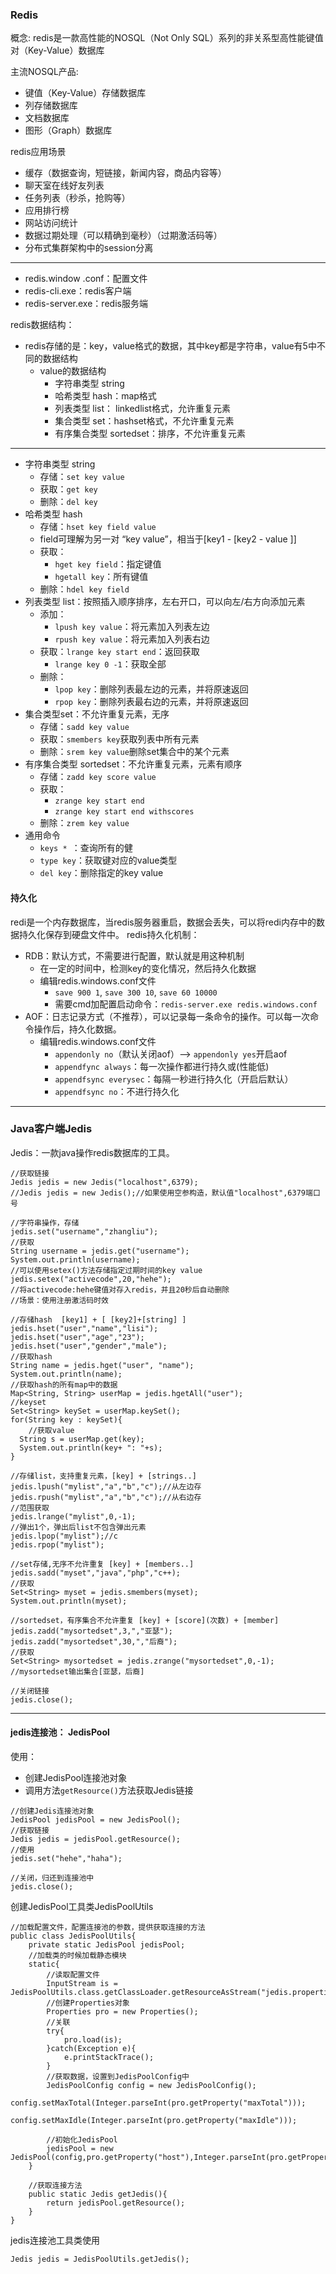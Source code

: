 ### Redis
概念: redis是一款高性能的NOSQL（Not Only SQL）系列的非关系型高性能键值对（Key-Value）数据库

主流NOSQL产品:
* 键值（Key-Value）存储数据库
* 列存储数据库
* 文档数据库
* 图形（Graph）数据库

redis应用场景
* 缓存（数据查询，短链接，新闻内容，商品内容等）
* 聊天室在线好友列表
* 任务列表（秒杀，抢购等）
* 应用排行榜
* 网站访问统计
* 数据过期处理（可以精确到毫秒）（过期激活码等）
* 分布式集群架构中的session分离
 ***
* redis.window .conf：配置文件
* redis-cli.exe：redis客户端
* redis-server.exe：redis服务端

redis数据结构：
* redis存储的是：key，value格式的数据，其中key都是字符串，value有5中不同的数据结构
	* value的数据结构
		* 字符串类型 string
		* 哈希类型 hash：map格式
		* 列表类型 list： linkedlist格式，允许重复元素
		* 集合类型 set：hashset格式，不允许重复元素
		* 有序集合类型 sortedset：排序，不允许重复元素
***
* 字符串类型 string
	* 存储：`set key value`
	* 获取：`get key`
	* 删除：`del key`
* 哈希类型 hash 
	* 存储：`hset key field value`
	* field可理解为另一对 “key value”，相当于[key1 - [key2 - value ]]
	* 获取：
		* `hget key field`：指定键值
		* `hgetall key`：所有键值
	* 删除：`hdel key field`
* 列表类型 list：按照插入顺序排序，左右开口，可以向左/右方向添加元素
	* 添加：
		* `lpush key value`：将元素加入列表左边
		* `rpush key value`：将元素加入列表右边
	* 获取：`lrange key start end`：返回获取
		* `lrange key 0 -1`：获取全部
	* 删除：
		* `lpop key`：删除列表最左边的元素，并将原速返回
		* `rpop key`：删除列表最右边的元素，并将原速返回
* 集合类型set：不允许重复元素，无序
	* 存储：`sadd key value`
	* 获取：`smembers key`获取列表中所有元素
	* 删除：`srem key value`删除set集合中的某个元素
* 有序集合类型 sortedset：不允许重复元素，元素有顺序
	* 存储：`zadd key score value`
	* 获取：
		* `zrange key start end`
		* `zrange key start end withscores`
	* 删除：`zrem key value`
* 通用命令
	* `keys * `：查询所有的健
	* `type key`：获取键对应的value类型
	* `del key`：删除指定的key value

#### 持久化
redi是一个内存数据库，当redis服务器重启，数据会丢失，可以将redi内存中的数据持久化保存到硬盘文件中。
redis持久化机制：
* RDB：默认方式，不需要进行配置，默认就是用这种机制
	* 在一定的时间中，检测key的变化情况，然后持久化数据
	* 编辑redis.windows.conf文件
		* `save 900 1`,  `save 300 10`,  `save 60 10000`
		* 需要cmd加配置启动命令：`redis-server.exe redis.windows.conf`
* AOF：日志记录方式（不推荐），可以记录每一条命令的操作。可以每一次命令操作后，持久化数据。
	* 编辑redis.windows.conf文件
		*  `appendonly no`（默认关闭aof）--> `appendonly yes`开启aof
		* `appendfync always`：每一次操作都进行持久或(性能低)
		* `appendfsync everysec`：每隔一秒进行持久化（开启后默认）
		* `appendfsync no`：不进行持久化
***
### Java客户端Jedis
Jedis：一款java操作redis数据库的工具。
```
//获取链接  
Jedis jedis = new Jedis("localhost",6379);  
//Jedis jedis = new Jedis();//如果使用空参构造，默认值"localhost",6379端口号

//字符串操作，存储
jedis.set("username","zhangliu");  
//获取
String username = jedis.get("username");
System.out.println(username);
//可以使用setex()方法存储指定过期时间的key value  
jedis.setex("activecode",20,"hehe");
//将activecode:hehe键值对存入redis，并且20秒后自动删除
//场景：使用注册激活码时效

//存储hash  [key1] + [ [key2]+[string] ]
jedis.hset("user","name","lisi");  
jedis.hset("user","age","23");  
jedis.hset("user","gender","male");  
//获取hash  
String name = jedis.hget("user", "name");  
System.out.println(name);  
//获取hash的所有map中的数据  
Map<String, String> userMap = jedis.hgetAll("user");  
//keyset  
Set<String> keySet = userMap.keySet();  
for(String key : keySet){  
    //获取value  
  String s = userMap.get(key);  
  System.out.println(key+ ": "+s);  
}

//存储list，支持重复元素，[key] + [strings..]
jedis.lpush("mylist","a","b","c");//从左边存
jedis.rpush("mylist","a","b","c");//从右边存
//范围获取
jedis.lrange("mylist",0,-1);
//弹出1个，弹出后list不包含弹出元素
jedis.lpop("mylist");//c
jedis.rpop("mylist");

//set存储,无序不允许重复 [key] + [members..]
jedis.sadd("myset","java","php","c++);
//获取
Set<String> myset = jedis.smembers(myset);
System.out.println(myset);

//sortedset，有序集合不允许重复 [key] + [score](次数) + [member]
jedis.zadd("mysortedset",3,","亚瑟");
jedis.zadd("mysortedset",30,","后裔");
//获取
Set<String> mysortedset = jedis.zrange("mysortedset",0,-1);
//mysortedset输出集合[亚瑟，后裔]

//关闭链接  
jedis.close();
```
***
#### jedis连接池： JedisPool
使用：
* 创建JedisPool连接池对象
* 调用方法`getResource()`方法获取Jedis链接
```
//创建Jedis连接池对象
JedisPool jedisPool = new JedisPool();
//获取链接
Jedis jedis = jedisPool.getResource();
//使用
jedis.set("hehe","haha");

//关闭，归还到连接池中
jedis.close();
```

创建JedisPool工具类JedisPoolUtils
```
//加载配置文件，配置连接池的参数，提供获取连接的方法
public class JedisPoolUtils{
	private static JedisPool jedisPool;
	//加载类的时候加载静态模块
	static{
		//读取配置文件
		InputStream is = JedisPoolUtils.class.getClassLoader.getResourceAsStream("jedis.properties");
		//创建Properties对象
		Properties pro = new Properties();
		//关联
		try{
			pro.load(is);
		}catch(Exception e){
			e.printStackTrace();
		}
		//获取数据，设置到JedisPoolConfig中
		JedisPoolConfig config = new JedisPoolConfig();
		config.setMaxTotal(Integer.parseInt(pro.getProperty("maxTotal")));
		config.setMaxIdle(Integer.parseInt(pro.getProperty("maxIdle")));
		
		//初始化JedisPool
		jedisPool = new JedisPool(config,pro.getProperty("host"),Integer.parseInt(pro.getProperty("port")));
	}
	
	//获取连接方法
	public static Jedis getJedis(){
		return jedisPool.getResource();
	}
}
```
jedis连接池工具类使用
```
Jedis jedis = JedisPoolUtils.getJedis();
```
